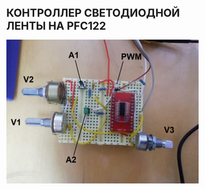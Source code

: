# КОНТРОЛЛЕР СВЕТОДИОДНОЙ ЛЕНТЫ НА PFC122
![Отладочная плата](https://github.com/ArtemMechanik/PADAUK-MCU/blob/main/LEDcontroller_PFS122/source/Внешний%20вид%20отладочной%20платы.jpg)
